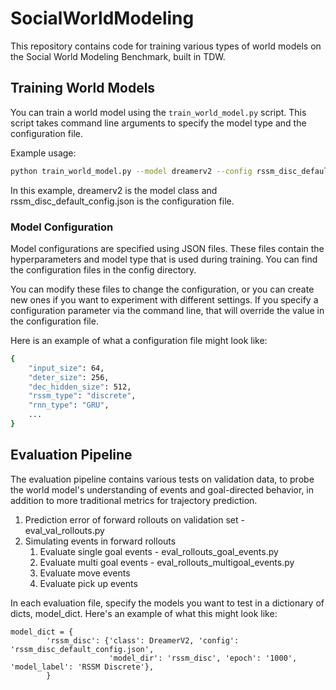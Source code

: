 # SocialWorldModeling

This repository contains code for training various types of world models on the Social World Modeling Benchmark, built in TDW.

## Training World Models

You can train a world model using the `train_world_model.py` script. This script takes command line arguments to specify the model type and the configuration file.

Example usage:

```bash
python train_world_model.py --model dreamerv2 --config rssm_disc_default_config.json
```

In this example, dreamerv2 is the model class and rssm_disc_default_config.json is the configuration file.


### Model Configuration

Model configurations are specified using JSON files. These files contain the hyperparameters and model type that is used during training. You can find the configuration files in the config directory.

You can modify these files to change the configuration, or you can create new ones if you want to experiment with different settings. If you specify a configuration parameter via the command line, that will override the value in the configuration file.

Here is an example of what a configuration file might look like:

```bash
{
    "input_size": 64,
    "deter_size": 256,
    "dec_hidden_size": 512,
    "rssm_type": "discrete",
    "rnn_type": "GRU",
    ...
}
```

## Evaluation Pipeline

The evaluation pipeline contains various tests on validation data, to probe the world model's understanding of events and goal-directed behavior, in addition to more traditional metrics for trajectory prediction.

1. Prediction error of forward rollouts on validation set - eval_val_rollouts.py
2. Simulating events in forward rollouts 
    1. Evaluate single goal events - eval_rollouts_goal_events.py
    2. Evaluate multi goal events - eval_rollouts_multigoal_events.py
    2. Evaluate move events
    3. Evaluate pick up events

In each evaluation file, specify the models you want to test in a dictionary of dicts, model_dict. Here's an example of what this might look like:

```
model_dict = {
        'rssm_disc': {'class': DreamerV2, 'config': 'rssm_disc_default_config.json', 
                      'model_dir': 'rssm_disc', 'epoch': '1000', 'model_label': 'RSSM Discrete'},
        }
```



